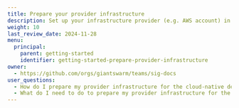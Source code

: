 ```yaml
---
title: Prepare your provider infrastructure
description: Set up your infrastructure provider (e.g. AWS account) in order to run a Giant Swarm management cluster and workload clusters, all remaining under your ownership.
weight: 10
last_review_date: 2024-11-28
menu:
  principal:
    parent: getting-started
    identifier: getting-started-prepare-provider-infrastructure
owner:
  - https://github.com/orgs/giantswarm/teams/sig-docs
user_questions:
  - How do I prepare my provider infrastructure for the cloud-native developer platform?
  - What do I need to do to prepare my provider infrastructure for the cloud-native developer platform?
---
```


<!-- Mention in the end of article that next step is provisioning a management cluster and it is done by Giant Swarm. Until it is done, the platform API is not accessible. -->
